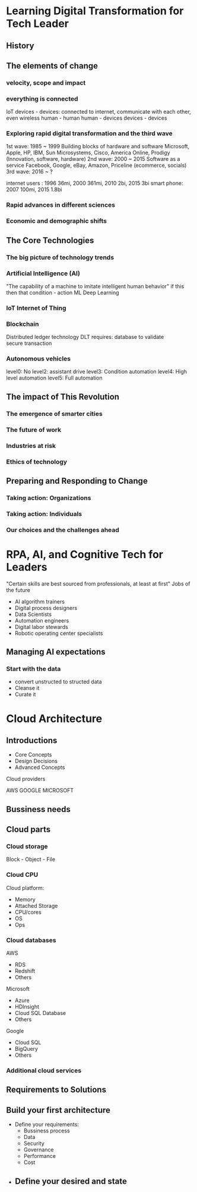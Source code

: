# Learning Digital Transformation for Tech Leader

## History

## The elements of change
### velocity, scope and impact
### everything is connected
IoT
devices - devices: connected to internet, communicate with each other, even wireless
human - human
human - devices
devices - devices

### Exploring rapid digital transformation and the third wave
1st wave: 1985 ~ 1999 Building blocks of hardware and software
Microsoft, Apple, HP, IBM, Sun Microsystems, Cisco, America Online, Prodigy (Innovation, software, hardware)
2nd wave: 2000 ~ 2015 Software as a service
Facebook, Google, eBay, Amazon, Priceline (ecommerce, socials)
3rd wave: 2016 ~ ?

internet users : 1996 36mi, 2000 361mi, 2010 2bi, 2015 3bi
smart phone: 2007 100mi, 2015 1.8bi

### Rapid advances in different sciences
### Economic and demographic shifts

## The Core Technologies

### The big picture of technology trends
### Artificial Intelligence (AI)
"The capability of a machine to imitate intelligent human behavior" 
if this then that
condition - action
ML
Deep Learning

### IoT Internet of Thing
### Blockchain
Distributed ledger technology DLT
requires:
    database to validate   
    secure transaction

### Autonomous vehicles
level0: No
level2: assistant drive
level3: Condition automation
level4: High level automation
level5: Full automation

## The impact of This Revolution

### The emergence of smarter cities
### The future of work
### Industries at risk
### Ethics of technology

## Preparing and Responding to Change

### Taking action: Organizations
### Taking action: Individuals
### Our choices and the challenges ahead

# RPA, AI, and Cognitive Tech for Leaders

"Certain skills are best sourced from professionals, at least at first"
Jobs of the future
- AI algorithm trainers
- Digital process designers
- Data Scientists
- Automation engineers
- Digital labor stewards
- Robotic operating center specialists

## Managing AI expectations

### Start with the data
- convert unstructed to structed data
- Cleanse it
- Curate it

# Cloud Architecture

## Introductions
- Core Concepts
- Design Decisions
- Advanced Concepts

Cloud providers

AWS GOOGLE MICROSOFT


## Bussiness needs

## Cloud parts

### Cloud storage
Block - Object - File

### Cloud CPU
Cloud platform:
- Memory
- Attached Storage
- CPU/cores
- OS
- Ops

### Cloud databases
AWS
- RDS
- Redshift
- Others

Microsoft
- Azure
- HDInsight
- Cloud SQL Database
- Others

Google
- Cloud SQL
- BigQuery
- Others

### Additional cloud services

## Requirements to Solutions

## Build your first architecture
- Define your requirements:
    - Bussiness process
    - Data
    - Security
    - Governance
    - Performance
    - Cost
- Define your desired and state
    - 

